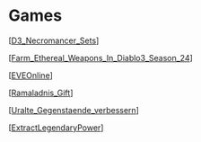 # Games

[[D3_Necromancer_Sets]]


[[Farm_Ethereal_Weapons_In_Diablo3_Season_24]]

[[EVEOnline]]


[[Ramaladnis_Gift]]

[[Uralte_Gegenstaende_verbessern]]

[[ExtractLegendaryPower]]


[//begin]: # "Autogenerated link references for markdown compatibility"
[D3_Necromancer_Sets]: D3_Necromancer_Sets "D3 Necromancer Set"
[Farm_Ethereal_Weapons_In_Diablo3_Season_24]: Farm_Ethereal_Weapons_In_Diablo3_Season_24 "Farm Ethereal Weapons In Diablo 3 Season 24"
[EVEOnline]: ../EVE/EVEOnline "EVE Online"
[Ramaladnis_Gift]: Ramaladnis_Gift "Ramaladni’s Gift"
[Uralte_Gegenstaende_verbessern]: Uralte_Gegenstaende_verbessern "Uralte Gegenstände verbessern"
[ExtractLegendaryPower]: ExtractLegendaryPower "Extract Legendary Powers with Kanai’s Cube"
[//end]: # "Autogenerated link references"